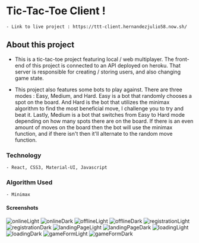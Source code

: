 # Tic-Tac-Toe Client !

    - Link to live project : https://ttt-client.hernandezjulio58.now.sh/

## About this project

- This is a tic-tac-toe project featuring local / web multiplayer. The front-end of this project is connected to an API deployed on heroku. That server is responsible for creating / storing users, and also changing game state.

- This project also features some bots to play against. There are three modes : Easy, Medium, and Hard. Easy is a bot that randomly chooses a spot on the board. And Hard is the bot that utilizes the minimax algorithm to find the most beneficial move, I challenge you to try and beat it. Lastly, Medium is a bot that switches from Easy to Hard mode depending on how many spots there are on the board. If there is an even amount of moves on the board then the bot will use the minimax function, and if there isn't then it'll alternate to the random move function.

### Technology

    - React, CSS3, Material-UI, Javascript

### Algorithm Used

    - Minimax

#### Screenshots

![onlineLight](/screenshots/onlineLight.png 'Online Page Light')
![onlineDark](/screenshots/onlineDark.png 'Online Page Dark')
![offlineLight](/screenshots/offlineLight.png 'Offline Page Light')
![offlineDark](/screenshots/offlineDark.png 'Offline Page Dark')
![registrationLight](/screenshots/registrationLight.png 'Registration Page Light')
![registrationDark](/screenshots/registrationDark.png 'Registration Page Dark')
![landingPageLight](/screenshots/landingPageLight.png 'Landing Page Light')
![landingPageDark](/screenshots/landingPageDark.png 'Landing Page Dark')
![loadingLight](/screenshots/loadingLight.png 'Loading Animation Light')
![loadingDark](/screenshots/loadingDark.png 'Loading Animation Dark')
![gameFormLight](/screenshots/gameFormLight.png 'Game Form Page Light')
![gameFormDark](/screenshots/gameFormDark.png 'Game Form Page Dark')
